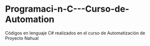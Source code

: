 # Programaci-n-C---Curso-de-Automation
Códigos en lenguaje C# realizados en el curso de Automatización de Proyecto Nahual

